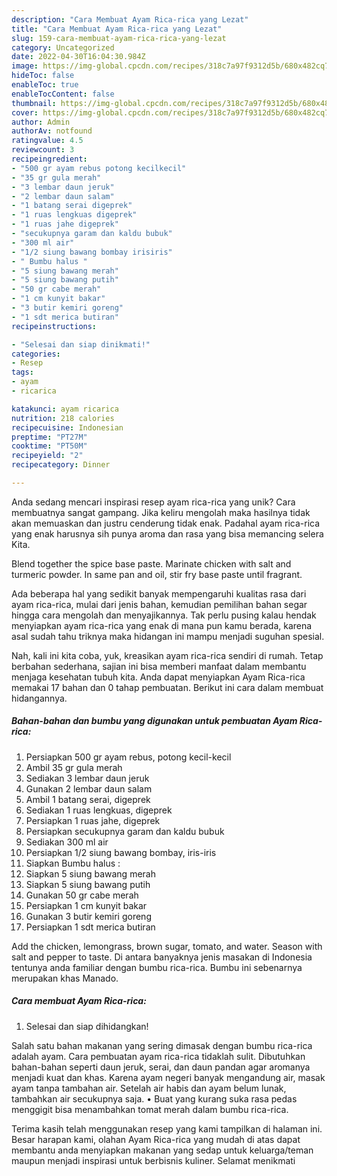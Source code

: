 ```yaml
---
description: "Cara Membuat Ayam Rica-rica yang Lezat"
title: "Cara Membuat Ayam Rica-rica yang Lezat"
slug: 159-cara-membuat-ayam-rica-rica-yang-lezat
category: Uncategorized
date: 2022-04-30T16:04:30.984Z
image: https://img-global.cpcdn.com/recipes/318c7a97f9312d5b/680x482cq70/ayam-rica-rica-foto-resep-utama.jpg
hideToc: false
enableToc: true
enableTocContent: false
thumbnail: https://img-global.cpcdn.com/recipes/318c7a97f9312d5b/680x482cq70/ayam-rica-rica-foto-resep-utama.jpg
cover: https://img-global.cpcdn.com/recipes/318c7a97f9312d5b/680x482cq70/ayam-rica-rica-foto-resep-utama.jpg
author: Admin
authorAv: notfound
ratingvalue: 4.5
reviewcount: 3
recipeingredient:
- "500 gr ayam rebus potong kecilkecil"
- "35 gr gula merah"
- "3 lembar daun jeruk"
- "2 lembar daun salam"
- "1 batang serai digeprek"
- "1 ruas lengkuas digeprek"
- "1 ruas jahe digeprek"
- "secukupnya garam dan kaldu bubuk"
- "300 ml air"
- "1/2 siung bawang bombay irisiris"
- " Bumbu halus "
- "5 siung bawang merah"
- "5 siung bawang putih"
- "50 gr cabe merah"
- "1 cm kunyit bakar"
- "3 butir kemiri goreng"
- "1 sdt merica butiran"
recipeinstructions:

- "Selesai dan siap dinikmati!"
categories:
- Resep
tags:
- ayam
- ricarica

katakunci: ayam ricarica 
nutrition: 218 calories
recipecuisine: Indonesian
preptime: "PT27M"
cooktime: "PT50M"
recipeyield: "2"
recipecategory: Dinner

---
```





Anda sedang mencari inspirasi resep ayam rica-rica yang unik? Cara membuatnya sangat gampang. Jika keliru mengolah maka hasilnya tidak akan memuaskan dan justru cenderung tidak enak. Padahal ayam rica-rica yang enak harusnya sih punya aroma dan rasa yang bisa memancing selera Kita.





Blend together the spice base paste. Marinate chicken with salt and turmeric powder. In same pan and oil, stir fry base paste until fragrant.

Ada beberapa hal yang sedikit banyak mempengaruhi kualitas rasa dari ayam rica-rica, mulai dari jenis bahan, kemudian pemilihan bahan segar hingga cara mengolah dan menyajikannya. Tak perlu pusing kalau hendak menyiapkan ayam rica-rica yang enak di mana pun kamu berada, karena asal sudah tahu triknya maka hidangan ini mampu menjadi suguhan spesial.






Nah, kali ini kita coba, yuk, kreasikan ayam rica-rica sendiri di rumah. Tetap berbahan sederhana, sajian ini bisa memberi manfaat dalam membantu menjaga kesehatan tubuh kita. Anda dapat menyiapkan Ayam Rica-rica memakai 17 bahan dan 0 tahap pembuatan. Berikut ini cara dalam membuat hidangannya.

<!--inarticleads1-->

##### Bahan-bahan dan bumbu yang digunakan untuk pembuatan Ayam Rica-rica:

1. Persiapkan 500 gr ayam rebus, potong kecil-kecil
1. Ambil 35 gr gula merah
1. Sediakan 3 lembar daun jeruk
1. Gunakan 2 lembar daun salam
1. Ambil 1 batang serai, digeprek
1. Sediakan 1 ruas lengkuas, digeprek
1. Persiapkan 1 ruas jahe, digeprek
1. Persiapkan secukupnya garam dan kaldu bubuk
1. Sediakan 300 ml air
1. Persiapkan 1/2 siung bawang bombay, iris-iris
1. Siapkan  Bumbu halus :
1. Siapkan 5 siung bawang merah
1. Siapkan 5 siung bawang putih
1. Gunakan 50 gr cabe merah
1. Persiapkan 1 cm kunyit bakar
1. Gunakan 3 butir kemiri goreng
1. Persiapkan 1 sdt merica butiran


Add the chicken, lemongrass, brown sugar, tomato, and water. Season with salt and pepper to taste. Di antara banyaknya jenis masakan di Indonesia tentunya anda familiar dengan bumbu rica-rica. Bumbu ini sebenarnya merupakan khas Manado. 

<!--inarticleads2-->

##### Cara membuat Ayam Rica-rica:


1. Selesai dan siap dihidangkan!

Salah satu bahan makanan yang sering dimasak dengan bumbu rica-rica adalah ayam. Cara pembuatan ayam rica-rica tidaklah sulit. Dibutuhkan bahan-bahan seperti daun jeruk, serai, dan daun pandan agar aromanya menjadi kuat dan khas. Karena ayam negeri banyak mengandung air, masak ayam tanpa tambahan air. Setelah air habis dan ayam belum lunak, tambahkan air secukupnya saja. • Buat yang kurang suka rasa pedas menggigit bisa menambahkan tomat merah dalam bumbu rica-rica. 

Terima kasih telah menggunakan resep yang kami tampilkan di halaman ini. Besar harapan kami, olahan Ayam Rica-rica yang mudah di atas dapat membantu anda menyiapkan makanan yang sedap untuk keluarga/teman maupun menjadi inspirasi untuk berbisnis kuliner. Selamat menikmati
